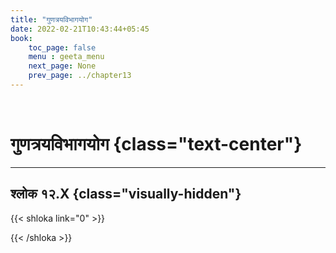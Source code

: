 ```yaml
---
title: "गुणत्रयविभागयोग"
date: 2022-02-21T10:43:44+05:45
book:
    toc_page: false
    menu : geeta_menu
    next_page: None
    prev_page: ../chapter13
---
```


<br/>

# गुणत्रयविभागयोग {class="text-center"}

---

## श्लोक १२.X {class="visually-hidden"}

{{< shloka  link="0" >}}

{{< /shloka >}}